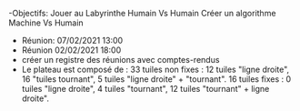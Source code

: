 -Objectifs: Jouer au Labyrinthe Humain Vs Humain
            Créer un algorithme Machine Vs Humain

-  Réunion: 07/02/2021 13:00
-  Réunion 02/02/2021 18:00 
-  créer un registre des réunions avec comptes-rendus
- Le plateau est composé de : 
     33 tuiles non fixes : 12 tuiles "ligne droite", 16 "tuiles tournant", 5 tuiles "ligne droite" + "tournant".
     16 tuiles fixes : 0 tuiles "ligne droite", 4 tuiles "tournant", 12 tuiles "tournant" + ligne droite".
